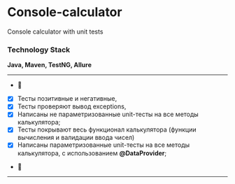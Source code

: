 # Console-calculator
Console calculator with unit tests 

### Technology Stack

**Java, Maven, TestNG, Allure**

*** 
- :tada:
- [x] Тесты позитивные и негативные,
- [x] Тесты проверяют вывод exceptions,
- [x] Написаны не параметризованные unit-тесты на все методы калькулятора;
- [x] Тесты покрывают весь функционал калькулятора (функции вычисления и валидации ввода чисел) 
- [x] Написаны параметризованные unit-тесты на все методы калькулятора, с использованием **@DataProvider**;
- :tada:
***
